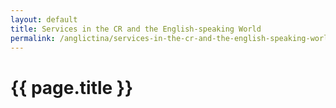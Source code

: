 ```yaml
---
layout: default
title: Services in the CR and the English-speaking World
permalink: /anglictina/services-in-the-cr-and-the-english-speaking-world/
---
```


{{ page.title }}
================
